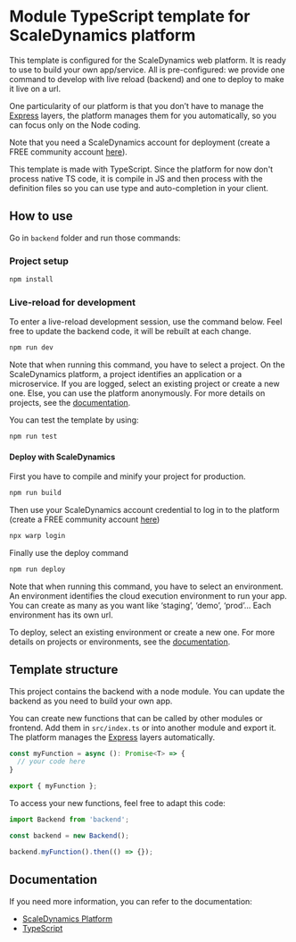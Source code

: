 # Module TypeScript template for ScaleDynamics platform

This template is configured for the ScaleDynamics web platform. It is ready to use to build your own app/service. All is pre-configured: we provide one command to develop with live reload (backend) and one to deploy to make it live on a url.

One particularity of our platform is that you don’t have to manage the [Express](https://expressjs.com/) layers, the platform manages them for you automatically, so you can focus only on the Node coding.

Note that you need a ScaleDynamics account for deployment (create a FREE community account [here](https://console.scaledynamics.com/auth/signup/)).

This template is made with TypeScript. Since the platform for now don't process native TS code, it is compile in JS and then process with the definition files so you can use type and auto-completion in your client. 


## How to use

Go in `backend` folder and run those commands:

### Project setup

```sh
npm install
```

### Live-reload for development

To enter a live-reload development session, use the command below. Feel free to update the backend code, it will be rebuilt at each change.


```sh
npm run dev
```

Note that when running this command, you have to select a project. On the ScaleDynamics platform, a project identifies an application or a microservice. If you are logged, select an existing project or create a new one. Else, you can use the platform anonymously. For more details on projects, see the [documentation](https://docs.scaledynamics.com).

You can test the template by using:

```sh
npm run test
```

#### Deploy with ScaleDynamics

First you have to compile and minify your project for production.

```sh
npm run build
```

Then use your ScaleDynamics account credential to log in to the platform (create a FREE community account [here](https://console.scaledynamics.com/auth/signup/))

```sh
npx warp login
```

Finally use the deploy command

```sh
npm run deploy
```

Note that when running this command, you have to select an environment. An environment identifies the cloud execution environment to run your app. You can create as many as you want like ‘staging’, ‘demo’, ‘prod’... Each environment has its own url.

To deploy, select an existing environment or create a new one. For more details on projects or environments, see the [documentation](https://docs.scaledynamics.com).

## Template structure

This project contains the backend with a node module. You can update the backend as you need to build your own app.

You can create new functions that can be called by other modules or frontend. Add them in `src/index.ts` or into another module and export it. The platform manages the [Express](https://expressjs.com/) layers automatically.


```ts
const myFunction = async (): Promise<T> => {
  // your code here
}

export { myFunction };
```

To access your new functions, feel free to adapt this code:

```ts
import Backend from 'backend';

const backend = new Backend();

backend.myFunction().then(() => {});
```
## Documentation

If you need more information, you can refer to the documentation:
  - [ScaleDynamics Platform](https://docs.scaledynamics.com/docs/frameworks)
  - [TypeScript](https://www.typescriptlang.org/docs/)

